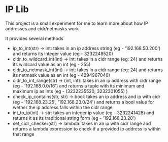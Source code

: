 # IP Lib
This project is a small experiment for me to learn more about how IP addresses and cidr/netmasks work

It provides several methods
 - ip_to_int(str) -> int: takes in an ip address string (eg - '192.168.50.200') and returns its integer value (eg - 3232248520)
 - cidr_to_wildcard_int(int) -> int: takes in a cidr range (eg: 24) and returns its wildcard value as an int (eg - 255)
 - cidr_to_netmask_int(int) -> int: takes in a cidr range (eg: 24) and returns its netmask value as an int (eg - 4294967040)
 - cidr_to_int_range(str) -> (int, int): takes in an ip address with cidr range (eg - '192.168.0.0/16') and returns a tuple with its minimum and maximum ip as ints (eg - (3232235520, 3232301055) )
 - check_ip_contains(str, str) -> bool: takes an ip address and ip with cidr (eg - '192.168.23.25', '192.168.23.0/24') and returns a bool value for wether the ip address falls within the cidr range
 - int_to_ip(int) -> str: takes an integer ip value (eg - 3232241428) and returns it as its traditional string form (eg - '192.168.23.20')
 - set_cidr_checker(str) -> lambda: takes in an ip with cidr range and returns a lambda expression to check if a provided ip address is within that range
